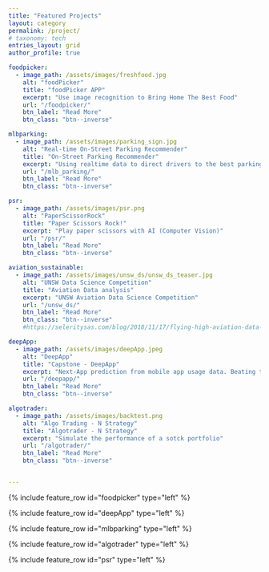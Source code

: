 ```yaml
---
title: "Featured Projects"
layout: category
permalink: /project/
# taxonomy: tech
entries_layout: grid
author_profile: true

foodpicker:
  - image_path: /assets/images/freshfood.jpg
    alt: "foodPicker"
    title: "foodPicker APP"
    excerpt: "Use image recognition to Bring Home The Best Food"
    url: "/foodpicker/"
    btn_label: "Read More"
    btn_class: "btn--inverse"

mlbparking:
  - image_path: /assets/images/parking_sign.jpg
    alt: "Real-time On-Street Parking Recommender"
    title: "On-Street Parking Recommender"
    excerpt: "Using realtime data to direct drivers to the best parking spot (Award winning)"
    url: "/mlb_parking/"
    btn_label: "Read More"
    btn_class: "btn--inverse"

psr:
  - image_path: /assets/images/psr.png
    alt: "PaperScissorRock"
    title: "Paper Scissors Rock!"
    excerpt: "Play paper scissors with AI (Computer Vision)"
    url: "/psr/"
    btn_label: "Read More"
    btn_class: "btn--inverse"

aviation_sustainable:
  - image_path: /assets/images/unsw_ds/unsw_ds_teaser.jpg
    alt: "UNSW Data Science Competition"
    title: "Aviation Data analysis"
    excerpt: "UNSW Aviation Data Science Competition"
    url: "/unsw_ds/"
    btn_label: "Read More"
    btn_class: "btn--inverse"
    #https://seleritysas.com/blog/2018/11/17/flying-high-aviation-data-analytics/

deepApp:
  - image_path: /assets/images/deepApp.jpeg
    alt: "DeepApp"
    title: "Capstone - DeepApp"
    excerpt: "Next-App prediction from mobile app usage data. Beating the State-of-the-Art model (Deep Learning)"
    url: "/deepapp/"
    btn_label: "Read More"
    btn_class: "btn--inverse"

algotrader:
  - image_path: /assets/images/backtest.png
    alt: "Algo Trading - N Strategy"
    title: "Algotrader - N Strategy"
    excerpt: "Simulate the performance of a sotck portfolio"
    url: "/algotrader/"
    btn_label: "Read More"
    btn_class: "btn--inverse"


---
```


{% include feature_row id="foodpicker" type="left" %}

{% include feature_row id="deepApp" type="left" %}

{% include feature_row id="mlbparking" type="left" %}

{% include feature_row id="algotrader" type="left" %}

{% include feature_row id="psr" type="left" %}

